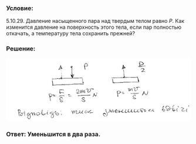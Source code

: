 ###  Условие: 

$5.10.29.$ Давление насыщенного пара над твердым телом равно $P$. Как изменится давление на поверхность этого тела, если пар полностью откачать, а температуру тела сохранить прежней? 

###  Решение: 

![|640x217, 67%](../../img/5.10.29/1.jpg) 

###  Ответ: Уменьшится в два раза. 
